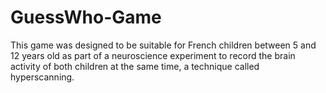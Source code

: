 # GuessWho-Game

This game was designed to be suitable for French children between 5 and 12 years old as part of a neuroscience experiment to record the brain activity of both children at the same time, a technique called hyperscanning.
